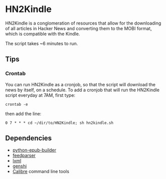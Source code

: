 HN2Kindle
=========

HN2Kindle is a conglomeration of resources that allow for the downloading of all articles in Hacker News and converting them to the MOBI format, which is compatible with the Kindle.

The script takes ~6 minutes to run.

Tips
----

### Crontab
You can run HN2Kindle as a cronjob, so that the script will download the news by itself, on a schedule. To add a cronjob that will run the HN2Kindle script everyday at 7AM, first type:

    crontab -e

then add the line:

    0 7 * * * cd ~/dir/to/HN2Kindle; sh hn2kindle.sh

Dependencies
------------

- <a href='http://code.google.com/p/python-epub-builder/'>python-epub-builder</a>
- <a href='http://code.google.com/p/feedparser/'>feedparser</a>
- <a href='http://lxml.de'>lxml</a>
- <a href='http://genshi.edgewall.org/'>genshi</a>
- <a href='http://calibre-ebook.com/'>Calibre</a> command line tools
